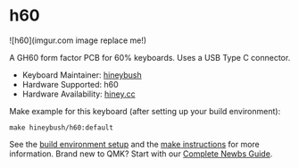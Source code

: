 # h60

![h60](imgur.com image replace me!)

A GH60 form factor PCB for 60% keyboards. Uses a USB Type C connector.

* Keyboard Maintainer: [hineybush](https://github.com/hineybush)
* Hardware Supported: h60
* Hardware Availability: [hiney.cc](https://hiney.cc)

Make example for this keyboard (after setting up your build environment):

    make hineybush/h60:default

See the [build environment setup](https://docs.qmk.fm/#/getting_started_build_tools) and the [make instructions](https://docs.qmk.fm/#/getting_started_make_guide) for more information. Brand new to QMK? Start with our [Complete Newbs Guide](https://docs.qmk.fm/#/newbs).
